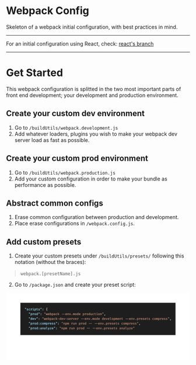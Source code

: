 # Webpack Config

Skeleton of a webpack initial configuration, with best practices in mind.

---

For an initial configuration using React, check: [react's branch](https://github.com/andreslemusm/webpack-config/tree/react)

---

# Get Started

This webpack configuration is splitted in the two most important parts of front end development; your development and production environment.

## Create your custom dev environment

1.  Go to `/buildUtils/webpack.development.js`
2.  Add whatever loaders, plugins you wish to make your webpack dev server load as fast as possible.

## Create your custom prod environment

1.  Go to `/buildUtils/webpack.production.js`
2.  Add your custom configuration in order to make your bundle as performance as possible.

## Abstract common configs

1.  Erase common configuration between production and development.
2.  Place erase configurations in `/webpack.config.js`.

## Add custom presets

1.  Create your custom presets under `/buildUtils/presets/` following this notation (without the braces):

> `webpack.[presetName].js`

2. Go to `/package.json` and create your preset script:

![script example](code.png)
